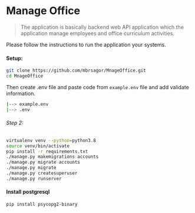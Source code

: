 # Manage Office

> The application is basically backend web API application which the application manage employees and office curriculum activities.

Please follow the instructions to run the application your systems.
#### Setup:
```bash
git clone https://github.com/mbrsagor/MnageOffice.git
cd MnageOffice
```
Then create .env file and paste code from `example.env` file and add validate information.

```bash
|--> example.env
|--> .env
```

###### Step 2:
```bash
virtualenv venv --python=python3.8
source venv/bin/activate
pip install -r requirements.txt
./manage.py makemigrations accounts
./manage.py migrate accounts
./manage.py migrate
./manage.py createsuperuser
./manage.py runserver
```

#### Install postgresql
```bash
pip install psycopg2-binary
```
